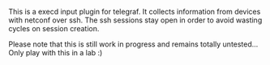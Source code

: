 This is a execd input plugin for telegraf. It collects information from devices with netconf over ssh. The ssh sessions stay open in order to avoid wasting cycles on session creation.

Please note that this is still work in progress and remains totally untested... Only play with this in a lab :)
